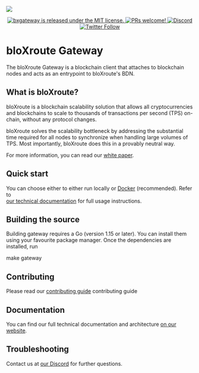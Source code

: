 [![](images/logo.png)](https://bloxroute.com)
<p align="center">
  <a href="https://github.com/bloXroute-Labs/gateway/blob/develop/LICENSE.md">
    <img src="https://img.shields.io/badge/license-MIT-blue.svg" alt="bxgateway is released under the MIT license." />
  </a>
  <a href="https://github.com/bloXroute-Labs/gateway/blob/develop/CONTRIBUTING.md">
    <img src="https://img.shields.io/badge/PRs-welcome-brightgreen.svg" alt="PRs welcome!" />
  </a>
  <a href="https://discord.gg/FAYTEMm">
    <img alt="Discord" src="https://img.shields.io/discord/638409433860407300?logo=discord">  
  </a>
  <a href="https://twitter.com/intent/follow?screen_name=bloxroutelabs">
    <img alt="Twitter Follow" src="https://img.shields.io/twitter/follow/bloxroutelabs?style=social">  
  </a>
</p>

# bloXroute Gateway
The bloXroute Gateway is a blockchain client that attaches to blockchain nodes and acts as an entrypoint to bloXroute's BDN.

## What is bloXroute?
bloXroute is a blockchain scalability solution that allows all cryptocurrencies and blockchains to scale to
thousands of transactions per second (TPS) on-chain, without any protocol changes.

bloXroute solves the scalability bottleneck by addressing the substantial time required for all nodes to synchronize
when handling large volumes of TPS. Most importantly, bloXroute does this in a provably neutral way.

For more information, you can read our [white paper].

## Quick start

You can choose either to either run locally or [Docker] (recommended). Refer to  
[our technical documentation][install] for full usage instructions.

## Building the source

Building gateway requires a Go (version 1.15 or later). You can install them using your favourite package manager. Once the dependencies are installed, run

make gateway

## Contributing

Please read our [contributing guide] contributing guide


## Documentation

You can find our full technical documentation and architecture [on our website][documentation].

## Troubleshooting

Contact us at [our Discord] for further questions.


[white paper]: https://bloxroute.com/wp-content/uploads/2019/01/whitepaper-V1.1-1.pdf
[docker]: https://www.docker.com
[install]: https://docs.bloxroute.com/gateway
[documentation]: https://docs.bloxroute.com/
[our Discord]: https://discord.gg/jHgpN8b
[contributing guide]: https://github.com/bloXroute-Labs/gateway/blob/develop/CONTRIBUTING.md
